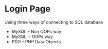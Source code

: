 # Login Page  
Using three ways of connecting to SQL database  
- MySQL - Non OOPs way  
- MySQLi - OOPs way  
- PDO - PHP Data Objects  

